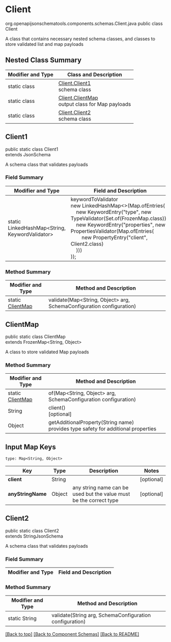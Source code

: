 # Client
org.openapijsonschematools.components.schemas.Client.java
public class Client

A class that contains necessary nested schema classes, and classes to store validated list and map payloads

## Nested Class Summary
| Modifier and Type | Class and Description |
| ----------------- | ---------------------- |
| static class | [Client.Client1](#client1)<br> schema class |
| static class | [Client.ClientMap](#clientmap)<br> output class for Map payloads |
| static class | [Client.Client2](#client2)<br> schema class |

## Client1
public static class Client1<br>
extends JsonSchema

A schema class that validates payloads
### Field Summary
| Modifier and Type | Field and Description |
| ----------------- | ---------------------- |
| static LinkedHashMap<String, KeywordValidator> |keywordToValidator<br/>new LinkedHashMap<>(Map.ofEntries(<br/>&nbsp;&nbsp;&nbsp;&nbsp;new KeywordEntry("type", new TypeValidator(Set.of(FrozenMap.class))),<br>&nbsp;&nbsp;&nbsp;&nbsp;new KeywordEntry("properties", new PropertiesValidator(Map.ofEntries(<br>&nbsp;&nbsp;&nbsp;&nbsp;&nbsp;&nbsp;&nbsp;&nbsp;new PropertyEntry("client", Client2.class)<br>&nbsp;&nbsp;&nbsp;&nbsp;)))<br>)); |

### Method Summary
| Modifier and Type | Method and Description |
| ----------------- | ---------------------- |
| static [ClientMap](#clientmap) | validate(Map<String, Object> arg, SchemaConfiguration configuration) |

## ClientMap
public static class ClientMap<br>
extends FrozenMap<String, Object>

A class to store validated Map payloads

### Method Summary
| Modifier and Type | Method and Description |
| ----------------- | ---------------------- |
| static [ClientMap](#clientmap) | of(Map<String, Object> arg, SchemaConfiguration configuration) |
| String | client()<br>[optional] |
| Object | getAdditionalProperty(String name)<br>provides type safety for additional properties |

## Input Map Keys
```
type: Map<String, Object>
```
| Key | Type |  Description | Notes |
| --- | ---- | ------------ | ----- |
| **client** | String |  | [optional] |
| **anyStringName** | Object | any string name can be used but the value must be the correct type | [optional] |

## Client2
public static class Client2<br>
extends StringJsonSchema

A schema class that validates payloads
### Field Summary
| Modifier and Type | Field and Description |
| ----------------- | ---------------------- |

### Method Summary
| Modifier and Type | Method and Description |
| ----------------- | ---------------------- |
| static String | validate(String arg, SchemaConfiguration configuration) |

[[Back to top]](#top) [[Back to Component Schemas]](../../../README.md#Component-Schemas) [[Back to README]](../../../README.md)
